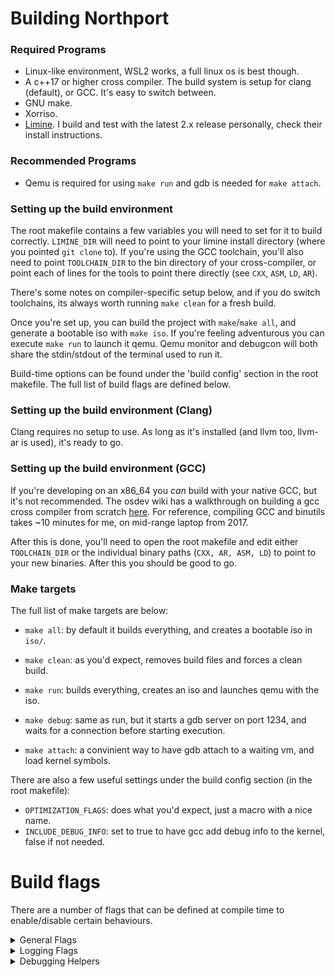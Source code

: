 # Building Northport
### Required Programs
- Linux-like environment, WSL2 works, a full linux os is best though.
- A c++17 or higher cross compiler. The build system is setup for clang (default), or GCC. It's easy to switch between.
- GNU make.
- Xorriso.
- [Limine](https://github.com/limine-bootloader/limine). I build and test with the latest 2.x release personally, check their install instructions. 

### Recommended Programs
- Qemu is required for using `make run` and gdb is needed for `make attach`.

### Setting up the build environment

The root makefile contains a few variables you will need to set for it to build correctly.
`LIMINE_DIR` will need to point to your limine install directory (where you pointed `git clone` to). If you're using the GCC toolchain, you'll also need to point `TOOLCHAIN_DIR` to the bin directory of your cross-compiler, or point each of lines for the tools to point there directly (see `CXX`, `ASM`, `LD`, `AR`).

There's some notes on compiler-specific setup below, and if you do switch toolchains, its always worth running `make clean` for a fresh build.

Once you're set up, you can build the project with `make`/`make all`, and generate a bootable iso with `make iso`.
If you're feeling adventurous you can execute `make run` to launch it qemu. Qemu monitor and debugcon will both share the stdin/stdout of the terminal used to run it.

Build-time options can be found under the 'build config' section in the root makefile. The full list of build flags are defined below.

### Setting up the build environment (Clang)
Clang requires no setup to use. As long as it's installed (and llvm too, llvm-ar is used), it's ready to go.

### Setting up the build environment (GCC)
If you're developing on an x86_64 you *can* build with your native GCC, but it's not recommended.
The osdev wiki has a walkthrough on building a gcc cross compiler from scratch [here](https://wiki.osdev.org/GCC_Cross-Compiler).
For reference, compiling GCC and binutils takes ~10 minutes for me, on mid-range laptop from 2017.

After this is done, you'll need to open the root makefile and edit either `TOOLCHAIN_DIR` or the individual binary paths (`CXX, AR, ASM, LD`) to point to your new binaries. After this you should be good to go.

### Make targets
The full list of make targets are below:
- `make all`: by default it builds everything, and creates a bootable iso in `iso/`.
- `make clean`: as you'd expect, removes build files and forces a clean build.

- `make run`: builds everything, creates an iso and launches qemu with the iso.
- `make debug`: same as run, but it starts a gdb server on port 1234, and waits for a connection before starting execution.
- `make attach`: a convinient way to have gdb attach to a waiting vm, and load kernel symbols.

There are also a few useful settings under the build config section (in the root makefile):
- `OPTIMIZATION_FLAGS`: does what you'd expect, just a macro with a nice name.
- `INCLUDE_DEBUG_INFO`: set to true to have gcc add debug info to the kernel, false if not needed.

# Build flags
There are a number of flags that can be defined at compile time to enable/disable certain behaviours.

<details>
    <summary>General Flags</summary>

- `NORTHPORT_PCI_FORCE_LEGACY_ACCESS`: PCI subsystem will ignore the machine config acpi table (if available), and only use the legacy ports
- `NORTHPORT_SUPPRESS_UBSAN_TYPE_MISMATCH`: When kernel undefined behaviour sanitizer is active, will suppress type-mismatch messages (quite spammy).
</details>

<details>
    <summary>Logging Flags</summary>
    
- `NORTHPORT_ENABLE_DEBUGCON_LOG_AT_BOOT`: enables logging over debugcon, useful for debugging early boot in VMs.
- `NORTHPORT_ENABLE_FRAMEBUFFER_LOG_AT_BOOT`: enables logging directly to framebuffer. Messy, but it works.
- `NORTHPORT_DEBUG_LOGGING_COLOUR_LEVELS`: serial/debugcon logs will use ANSI escape sequences to colour log output. Can be disabled at compile-time if it intereferes with logging.
</details>

<details>
    <summary>Debugging Helpers</summary>

- `NORTHPORT_DEBUG_DISABLE_SMP_BOOT`: disables starting up all cores except the bsp at boot-time. They're currently completely unused if this is enabled. Useful for diagnosing multi-core issues.
</details>
